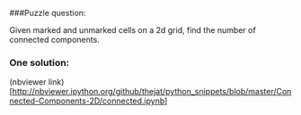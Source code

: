 
###Puzzle question:

Given marked and unmarked cells on a 2d grid, find the number of connected components.

### One solution:

(nbviewer link)[http://nbviewer.ipython.org/github/thejat/python_snippets/blob/master/Connected-Components-2D/connected.ipynb]
